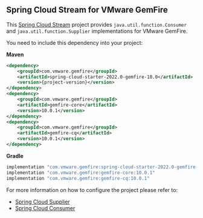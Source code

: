 ## Spring Cloud Stream for VMware GemFire

This [Spring Cloud Stream](https://spring.io/projects/spring-cloud-stream) project provides `java.util.function.Consumer` and `java.util.function.Supplier` implementations for VMware GemFire.

You need to include this dependency into your project:

**Maven**
```xml
<dependency>
    <groupId>com.vmware.gemfire</groupId>
    <artifactId>spring-cloud-starter-2022.0-gemfire-10.0</artifactId>
    <version>{project-version}</version>
</dependency>
<dependency>
    <groupId>com.vmware.gemfire</groupId>
    <artifactId>gemfire-core</artifactId>
    <version>10.0.1</version>
</dependency>
<dependency>
    <groupId>com.vmware.gemfire</groupId>
    <artifactId>gemfire-cq</artifactId>
    <version>10.0.1</version>
</dependency>
```

**Gradle**
```groovy
implementation "com.vmware.gemfire:spring-cloud-starter-2022.0-gemfire-10.0:{project-version}"
implementation "com.vmware.gemfire:gemfire-core:10.0.1"
implementation "com.vmware.gemfire:gemfire-cq:10.0.1"
```

For more information on how to configure the project please refer to:
* [Spring Cloud Supplier](spring-cloud-supplier-gemfire/README.md)
* [Spring Cloud Consumer](spring-cloud-consumer-gemfire/README.md)
